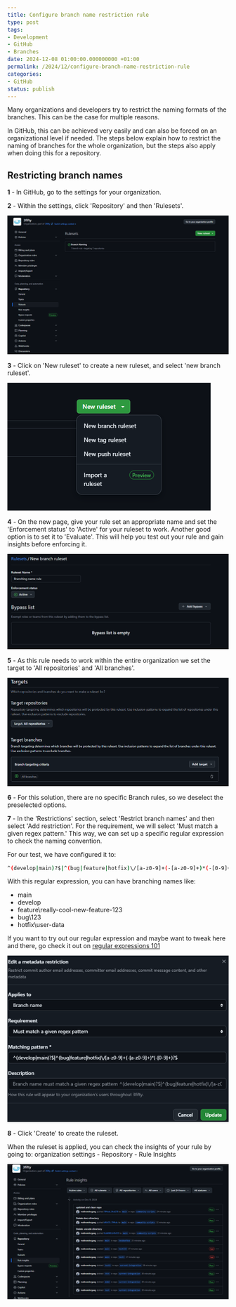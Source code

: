 ```yaml
---
title: Configure branch name restriction rule
type: post
tags:
- Development
- GitHub
- Branches
date: 2024-12-08 01:00:00.000000000 +01:00
permalink: /2024/12/configure-branch-name-restriction-rule
categories:
- GitHub
status: publish
---
```


Many organizations and developers try to restrict the naming formats of the branches. This can be the case for multiple reasons.

In GitHub, this can be achieved very easily and can also be forced on an organizational level if needed. The steps below explain how to restrict the naming of branches for the whole organization, but the steps also apply when doing this for a repository.

## Restricting branch names

**1** - In GitHub, go to the settings for your organization.

**2** - Within the settings, click 'Repository' and then 'Rulesets'.

![GitHub Organization settings](/assets/images/2024/organization-settings.png)

**3** - Click on 'New ruleset' to create a new ruleset, and select 'new branch ruleset'.

![Branch ruleset](/assets/images/2024/branch-ruleset.png)

**4** - On the new page, give your rule set an appropriate name and set the 'Enforcement status' to 'Active' for your ruleset to work. Another good option is to set it to 'Evaluate'. This will help you test out your rule and gain insights before enforcing it.

![Active rule](/assets/images/2024/active-rule.png)

**5** - As this rule needs to work within the entire organization we set the target to 'All repositories' and 'All branches'.

![Rule target](/assets/images/2024/rule-target.png)

**6** - For this solution, there are no specific Branch rules, so we deselect the preselected options.

**7** - In the 'Restrictions' section, select 'Restrict branch names' and then select 'Add restriction'. For the requirement, we will select 'Must match a given regex pattern.' This way, we can set up a specific regular expression to check the naming convention.

For our test, we have configured it to:

```bash
^(develop|main)?$|^(bug|feature|hotfix)\/[a-z0-9]+(-[a-z0-9]+)*(-[0-9]+)?$
```

With this regular expression, you can have branching names like:

- main
- develop
- feature\really-cool-new-feature-123
- bug\123
- hotfix\user-data

If you want to try out our regular expression and maybe want to tweak here and there, go check it out on [regular expressions 101](https://regex101.com/r/LA8cPH/1)

![Metadata restriction](/assets/images/2024/metadata-restriction.png)

**8** - Click 'Create' to create the ruleset.

When the ruleset is applied, you can check the insights of your rule by going to: organization settings - Repository - Rule Insights

![Rule Insights](/assets/images/2024/rule-insights.png)